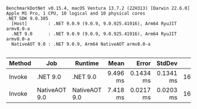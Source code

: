 ```

BenchmarkDotNet v0.15.4, macOS Ventura 13.7.2 (22H313) [Darwin 22.6.0]
Apple M1 Pro, 1 CPU, 10 logical and 10 physical cores
.NET SDK 9.0.305
  [Host]        : .NET 9.0.9 (9.0.9, 9.0.925.41916), Arm64 RyuJIT armv8.0-a
  .NET 9.0      : .NET 9.0.9 (9.0.9, 9.0.925.41916), Arm64 RyuJIT armv8.0-a
  NativeAOT 9.0 : .NET 9.0.9, Arm64 NativeAOT armv8.0-a


```
| Method | Job           | Runtime       |     Mean |     Error |    StdDev |      Gen0 |     Gen1 | Allocated |
|--------|---------------|---------------|---------:|----------:|----------:|----------:|---------:|----------:|
| Invoke | .NET 9.0      | .NET 9.0      | 9.496 ms | 0.1434 ms | 0.1341 ms | 1625.0000 | 546.8750 |   9.79 MB |
| Invoke | NativeAOT 9.0 | NativeAOT 9.0 | 7.418 ms | 0.0217 ms | 0.0203 ms | 1632.8125 | 453.1250 |   9.78 MB |
